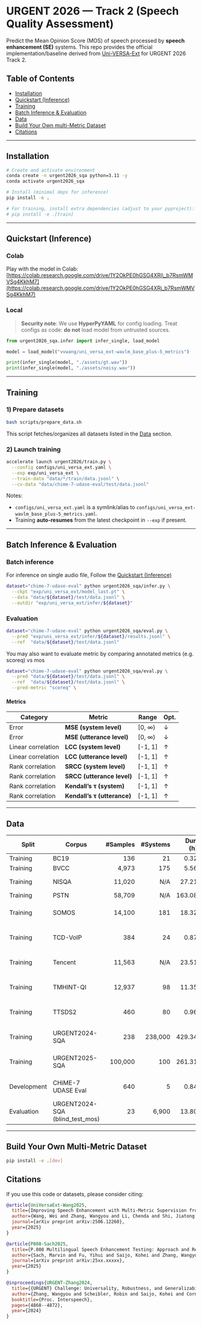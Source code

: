 # URGENT 2026 — Track 2 (Speech Quality Assessment)


Predict the Mean Opinion Score (MOS) of speech processed by **speech enhancement (SE)** systems.
This repo provides the official implementation/baseline derived from [Uni-VERSA-Ext](https://arxiv.org/abs/2506.12260) for URGENT 2026 Track 2.

## Table of Contents

* [Installation](#installation)
* [Quickstart (Inference)](#quickstart-inference)
* [Training](#training)
* [Batch Inference & Evaluation](#batch-inference--evaluation)
* [Data](#data)
* [Build Your Own multi-Metric Dataset](#build-your-own-multi-metric-dataset)
* [Citations](#citations)

---

## Installation

```bash
# Create and activate environment
conda create -n urgent2026_sqa python=3.11 -y
conda activate urgent2026_sqa

# Install (minimal deps for inference)
pip install -e .

# For training, install extra dependencies (adjust to your pyproject):
# pip install -e .[train]
```

---

## Quickstart (Inference)

### Colab

Play with the model in Colab:
[https://colab.research.google.com/drive/1Y2OkPE0hGSG4XRj\_b7RsmWMVSg4KkhM7](https://colab.research.google.com/drive/1Y2OkPE0hGSG4XRj_b7RsmWMVSg4KkhM7)

### Local

> **Security note**: We use **HyperPyYAML** for config loading. Treat configs as code: **do not** load model from untrusted sources.


```python
from urgent2026_sqa.infer import infer_single, load_model

model = load_model("vvwang/uni_versa_ext-wavlm_base_plus-5_metrics")

print(infer_single(model, "./assets/gt.wav"))
print(infer_single(model, "./assets/noisy.wav"))
```

---

## Training

### 1) Prepare datasets

```bash
bash scripts/prepare_data.sh
```

This script fetches/organizes all datasets listed in the [Data](#data) section.

### 2) Launch training

```bash
accelerate launch urgent2026/train.py \
  --config configs/uni_versa_ext.yaml \
  --exp exp/uni_versa_ext \
  --train-data "data/*/train/data.jsonl" \
  --cv-data "data/chime-7-udase-eval/test/data.jsonl"
```

Notes:

* `configs/uni_versa_ext.yaml` is a symlink/alias to `configs/uni_versa_ext-wavlm_base_plus-5_metrics.yaml`.
* Training **auto-resumes** from the latest checkpoint in `--exp` if present.

---

## Batch Inference & Evaluation

### Batch inference
For inference on single audio file, Follow the [Quickstart (Inference)](#quickstart-inference) 

```bash
dataset="chime-7-udase-eval" python urgent2026_sqa/infer.py \
  --ckpt "exp/uni_versa_ext/model_last.pt" \
  --data "data/${dataset}/test/data.jsonl" \
  --outdir "exp/uni_versa_ext/infer/${dataset}"
```


### Evaluation

```bash
dataset="chime-7-udase-eval" python urgent2026_sqa/eval.py \
  --pred "exp/uni_versa_ext/infer/${dataset}/results.jsonl" \
  --ref  "data/${dataset}/test/data.jsonl"
```

You may also want to evaluate metric by comparing annotated metrics (e.g. scoreq) vs mos

```bash
dataset="chime-7-udase-eval" python urgent2026_sqa/eval.py \
  --pred "data/${dataset}/test/data.jsonl" \
  --ref  "data/${dataset}/test/data.jsonl" \
  --pred-metric "scoreq" \
```

#### Metrics

| Category           | Metric                      | Range    | Opt. |
| ------------------ | --------------------------- | -------- | --------- |
| Error              | **MSE (system level)**      | \[0, ∞)  | ↓         |
| Error              | **MSE (utterance level)**   | \[0, ∞)  | ↓         |
| Linear correlation | **LCC (system level)**      | \[-1, 1] | ↑         |
| Linear correlation | **LCC (utterance level)**   | \[-1, 1] | ↑         |
| Rank correlation   | **SRCC (system level)**     | \[-1, 1] | ↑         |
| Rank correlation   | **SRCC (utterance level)**  | \[-1, 1] | ↑         |
| Rank correlation   | **Kendall’s τ (system)**    | \[-1, 1] | ↑         |
| Rank correlation   | **Kendall’s τ (utterance)** | \[-1, 1] | ↑         |

---

## Data

| Split       | Corpus                            | #Samples | #Systems | Dur. (h) | Links                                                                                                                                                                                                                                   | License         |
| ----------- | --------------------------------- | -------: | -------: | -------: | --------------------------------------------------------------------------------------------------------------------------------------------------------------------------------------------------------------------------------------- | --------------- |
| Training    | BC19                              |      136 |       21 |     0.32 | [Original](https://zenodo.org/records/6572573/files/main.tar.gz)                                                                                                                                                                        | Custom          |
| Training    | BVCC                              |    4,973 |      175 |     5.56 | [Original](https://zenodo.org/records/6572573/files/ood.tar.gz)                                                                                                                                                                         | Custom          |
| Training    | NISQA                             |   11,020 |      N/A |    27.21 | [Original](https://zenodo.org/records/4728081/files/NISQA_Corpus.zip) · [Info](https://github.com/gabrielmittag/NISQA/wiki/NISQA-Corpus)                                                                                                | Mixed           |
| Training    | PSTN                              |   58,709 |      N/A |   163.08 | [Original](https://challenge.blob.core.windows.net/pstn/train.zip)                                                                                                                                                                      | Unknown         |
| Training    | SOMOS                             |   14,100 |      181 |    18.32 | [Original](https://zenodo.org/records/7378801/files/somos.zip) · [HF Mirror](https://huggingface.co/datasets/urgent-challenge/urgent26_track2_sqa/resolve/main/somos.zip)                                                               | CC BY-NC-SA 4.0 |
| Training    | TCD-VoIP                          |      384 |       24 |     0.87 | [Original](https://drive.usercontent.google.com/download?id=1rHJN34vP-W8SJtjpNUnx5RIks3o5L5he&export=download&authuser=0) · [HF Mirror](https://huggingface.co/datasets/urgent-challenge/urgent26_track2_sqa/resolve/main/TCD-VOIP.zip) | CC BY-NC-SA 4.0 |
| Training    | Tencent                           |   11,563 |      N/A |    23.51 | [Original](https://share.weiyun.com/B4IS0l3z) · [HF Mirror](https://huggingface.co/datasets/urgent-challenge/urgent26_track2_sqa/resolve/main/TencentCorpus.zip)                                                                        | Apache          |
| Training    | TMHINT-QI                         |   12,937 |       98 |    11.35 | [Original](https://drive.google.com/file/d/1TMDiz6dnS76hxyeAcCQxeSqqEOH4UDN0/view?usp=sharing) · [HF Mirror](https://huggingface.co/datasets/urgent-challenge/urgent26_track2_sqa/resolve/main/TMHINTQI.zip)                            | MIT             |
| Training    | TTSDS2                            |      460 |       80 |     0.96 | [Original](https://huggingface.co/datasets/ttsds/listening_test) · [HF Mirror](https://huggingface.co/datasets/urgent-challenge/urgent26_track2_sqa/resolve/main/ttsds2.zip)                                                            | MIT             |
| Training    | URGENT2024-SQA                    |      238 |  238,000 |   429.34 | [HF](https://huggingface.co/datasets/urgent-challenge/urgent2024-sqa)                                                                                                                                                                   | CC BY-NC-SA 4.0 |
| Training    | URGENT2025-SQA                    |  100,000 |      100 |   261.31 | [HF](https://huggingface.co/datasets/urgent-challenge/urgent2025-sqa)                                                                                                                                                                   | CC BY-NC-SA 4.0 |
| Development | CHiME-7 UDASE Eval                |      640 |        5 |     0.84 | [Original](https://zenodo.org/records/10418311/files/CHiME-7-UDASE-evaluation-data.zip) · [HF Mirror](https://huggingface.co/datasets/urgent-challenge/urgent26_track2_sqa/resolve/main/CHiME-7-UDASE-evaluation-data.zip)              | CC BY-SA 4.0    |
| Evaluation  | URGENT2024-SQA (blind\_test\_mos) |       23 |    6,900 |    13.80 | [HF](https://huggingface.co/datasets/urgent-challenge/urgent2024-sqa)                                                                                                                                                                   | CC BY-NC-SA 4.0 |

---


## Build Your Own Multi-Metric Dataset

```bash
pip install -e .[dev]
```

## Citations

If you use this code or datasets, please consider citing:

```bibtex
@article{UniVersaExt-Wang2025,
  title={Improving Speech Enhancement with Multi-Metric Supervision from Learned Quality Assessment},
  author={Wang, Wei and Zhang, Wangyou and Li, Chenda and Shi, Jiatong and Watanabe, Shinji and Qian, Yanmin},
  journal={arXiv preprint arXiv:2506.12260},
  year={2025}
}

@article{P808-Sach2025,
  title={P.808 Multilingual Speech Enhancement Testing: Approach and Results of {URGENT} 2025 Challenge},
  author={Sach, Marvin and Fu, Yihui and Saijo, Kohei and Zhang, Wangyou and Cornell, Samuele and Scheibler, Robin and Li, Chenda and ...},
  journal={arXiv preprint arXiv:25xx.xxxxx},
  year={2025}
}

@inproceedings{URGENT-Zhang2024,
  title={{URGENT} Challenge: Universality, Robustness, and Generalizability For Speech Enhancement},
  author={Zhang, Wangyou and Scheibler, Robin and Saijo, Kohei and Cornell, Samuele and Li, Chenda and Ni, Zhaoheng and Pirklbauer, Jan and Sach, Marvin and Watanabe, Shinji and Fingscheidt, Tim and Qian, Yanmin},
  booktitle={Proc. Interspeech},
  pages={4868--4872},
  year={2024}
}
```